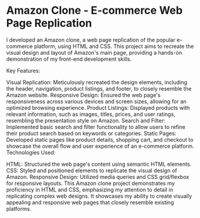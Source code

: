 # Amazon Clone - E-commerce Web Page Replication
I developed an Amazon clone, a web page replication of the popular e-commerce platform, using HTML and CSS. This project aims to recreate the visual design and layout of Amazon's main page, providing a hands-on demonstration of my front-end development skills.

Key Features:

Visual Replication: Meticulously recreated the design elements, including the header, navigation, product listings, and footer, to closely resemble the Amazon website.
Responsive Design: Ensured the web page's responsiveness across various devices and screen sizes, allowing for an optimized browsing experience.
Product Listings: Displayed products with relevant information, such as images, titles, prices, and user ratings, resembling the presentation style on Amazon.
Search and Filter: Implemented basic search and filter functionality to allow users to refine their product search based on keywords or categories.
Static Pages: Developed static pages like product details, shopping cart, and checkout to showcase the overall flow and user experience of an e-commerce platform.
Technologies Used:

HTML: Structured the web page's content using semantic HTML elements.
CSS: Styled and positioned elements to replicate the visual design of Amazon.
Responsive Design: Utilized media queries and CSS grid/flexbox for responsive layouts.
This Amazon clone project demonstrates my proficiency in HTML and CSS, emphasizing my attention to detail in replicating complex web designs. It showcases my ability to create visually appealing and responsive web pages that closely resemble existing platforms.


